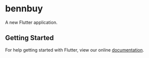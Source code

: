 # bennbuy

A new Flutter application.

## Getting Started

For help getting started with Flutter, view our online
[documentation](https://flutter.io/).
